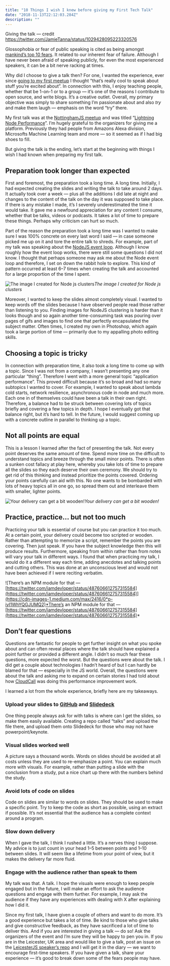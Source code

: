 ```yaml
---
title: "10 Things I wish I knew before giving my First Tech Talk"
date: "2018-11-13T22:12:03.284Z"
description: ""
---
```


Giving the talk — credit https://twitter.com/JamieTanna/status/1029428095223320576

Glossophobia or fear of public speaking is cited as being amongst [mankind’s top 10 fears](https://www.washingtonpost.com/news/wonk/wp/2014/10/30/clowns-are-twice-as-scary-to-democrats-as-they-are-to-republicans/?noredirect=on&utm_term=.a61b1b9d11bc). It related to our inherent fear of failure. Although I have never been afraid of speaking publicly, for even the most experienced speakers, it can be a bit nerve racking at times.

Why did I choose to give a talk then? For one, I wanted the experience, ever since [going to my first meetup](https://blog.joshghent.com/how-to-attend-your-first-programming-meetup-835b74f6556f) I thought “that’s really cool to speak about stuff you’re excited about”. In connection with this, I enjoy teaching people, whether that be 1-on-1 or to a group — it’s one of the reasons I contribute to open source, and write blogs. It’s a creative outlet. Overall, my primary objective was simply to share something I’m passionate about and also *try* and make them laugh — emphasis on the word “try” there.

My first talk was at the [NottinghamJS meetup](https://nottsjs.org/) and was titled “[Lightning Node Performance](https://github.com/nottsjs/speakers/issues/46)”. I’m hugely grateful to the organizers for giving me a platform. Previously they had people from Amazons Alexa division, Microsofts Machine Learning team and more — so it seemed as if I had big shoes to fill.

But giving the talk is the ending, let’s start at the beginning with things I wish I had known when preparing my first talk.

## Preparation took longer than expected

First and foremost, the preparation took a long time. A long time. Initially, I had expected creating the slides and writing the talk to take around 2 days. It actually took over a week — plus all the additions I did late at night and changes to the content of the talk on the day it was supposed to take place. If there is any mistake I made, it’s I severely underestimated the time it would take. It gave me a newfound appreciation for any content I consume, whether that be talks, videos or podcasts. It takes a lot of time to prepare these things. Perhaps why criticism can hurt so much.

Part of the reason the preparation took a long time was I wanted to make sure I was 100% concrete on every last word I said — in case someone picked me up on it and tore the entire talk to shreds. For example, part of my talk was speaking about the [NodeJS event loop](https://medium.com/the-node-js-collection/what-you-should-know-to-really-understand-the-node-js-event-loop-and-its-metrics-c4907b19da4c). Although I know roughly how the event loop works, there were still some questions I did not know. I thought that perhaps someone may ask me about the Node event loop and therefore, I set on down the rabbit hole to explore. This kind of pattern occurred at least 6–7 times when creating the talk and accounted for a large proportion of the time I spent.

![The image I created for Node js clusters](https://cdn-images-1.medium.com/max/2000/1*qO8ucAj7rpUXP_tD3W1A9Q.png)*The image I created for Node js clusters*

Moreover, I wanted to keep the slides almost completely visual. I wanted to keep words off the slides because I have observed people read those rather than listening to you. Finding images for NodeJS clustering is harder than it looks though and so again another time-consuming task was pouring over pages of gifs and images to find one that perfectly encapsulated the subject matter. Often times, I created my own in Photoshop, which again took a large portion of time — primarily due to my appalling photo editing skills.

## **Choosing a topic is tricky**

In connection with preparation time, it also took a long time to come up with a topic. Since I was not from a company, I wasn’t presenting any one particular “thing”. Therefore I went with a more general topic “application performance”. This proved difficult because it’s so broad and had so many subtopics I wanted to cover. For example, I wanted to speak about lambda cold starts, network resilience, asynchronous code in node and much more. Each one in of themselves could have been a talk in their own right. Therefore, a balance had to be struck between covering lots of topics briefly and covering a few topics in depth. I hope I eventually got that balance right, but it’s hard to tell. In the future, I would suggest coming up with a concrete outline in parallel to thinking up a topic.

## **Not all points are equal**

This is a lesson I learned after the fact of presenting the talk. Not every point deserves the same amount of time. Spend more time on the difficult to understand topics and breeze through the small minor points. There is often a sunken cost fallacy at play here, whereby you take lots of time to prepare all the slides so they each deserve their own ceremony. We should try to get rid of this thinking and instead prioritize the points covered. Ordering your points carefully can aid with this. No one wants to be bombarded with lots of heavy topics all in one go, so spread them out and interleave them with smaller, lighter points.

![Your delivery can get a bit wooden!](https://cdn-images-1.medium.com/max/2000/0*8H9OLV-pu8qsvO4e)*Your delivery can get a bit wooden!*

## **Practice, practice… but not too much**

Practicing your talk is essential of course but you can practice it too much. At a certain point, your delivery could become too scripted or wooden. Rather than attempting to memorize a script, remember the points you are covering. Then just speak. If you have the subject knowledge then this will produce results. Furthermore, speaking from within rather than from notes will vary your talk in different ways. I found that when practicing my talk, I would do it a different way each time, adding anecdotes and talking points and cutting others. This was done at an unconscious level and would not have been achieved if I were reciting verbatim.

![There’s an NPM module for that — [https://twitter.com/iamdevloper/status/487606612757315584](https://twitter.com/iamdevloper/status/487606612757315584)](https://cdn-images-1.medium.com/max/2416/0*p-iyI1WhYQGJUMQ2)*There’s an NPM module for that — [https://twitter.com/iamdevloper/status/487606612757315584](https://twitter.com/iamdevloper/status/487606612757315584)*

## **Don’t fear questions**

Questions are fantastic for people to get further insight on what you spoke about and can often reveal places where the talk should have explained a point further or provided a different angle. I didn’t so much fear these questions, more expected the worst. But the questions were about the talk. I did get a couple about technologies I hadn’t heard of but I can hardly be blamed for that — especially in the JS world. Overall, the questions were about the talk and asking me to expand on certain stories I had told about how [CloudCall](https://www.cloudcall.com/) was doing this performance improvement work.

I learned a lot from the whole experience, briefly here are my takeaways.

### Upload your slides to [GitHub](https://github.com/joshghent/talks) and [Slidedeck](https://www.slidedeck.com/)

One thing people always ask for with talks is where can I get the slides, so make them easily available. Creating a repo called “talks” and upload the file there, and upload them onto Slidedeck for those who may not have powerpoint/keynote.

### Visual slides worked well

A picture says a thousand words. Words on slides should be avoided at all costs unless they are used to re-emphasize a point. You can explain much more with visuals. For example, rather than putting a slide with the conclusion from a study, put a nice chart up there with the numbers behind the study.

### Avoid lots of code on slides

Code on slides are similar to words on slides. They should be used to make a specific point. Try to keep the code as short as possible, using an extract if possible. It’s not essential that the audience has a complete context around a program.

### Slow down delivery

When I gave the talk, I think I rushed a little. It’s a nerves thing I suppose. My advice is to just count in your head 1–5 between points and 1–10 between slides. It will seem like a lifetime from your point of view, but it makes the delivery far more fluid.

### Engage with the audience rather than speak to them

My talk was that. A talk. I hope the visuals were enough to keep people engaged but in the future, I will make an effort to ask the audience questions and engage with them further. For example, I may ask the audience if they have any experiences with dealing with X after explaining how I did it.

Since my first talk, I have given a couple of others and want to do more. It’s a good experience but takes a lot of time. Be kind to those who give talks and give constructive feedback, as they have sacrificed a lot of time to deliver this. And if you are interested in giving a talk — do so! Ask the organizers of the event and I’m sure they will be happy to pen you in. If you are in the Leicester, UK area and would like to give a talk, post an issue on the [LeicesterJS speaker’s repo](https://github.com/leicesterjs/speakers) and I will get it in the diary — we want to encourage first-time speakers. If you have given a talk, share your experience — it’s good to break down some of the fears people may have.
